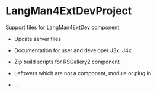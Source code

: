 # LangMan4ExtDevProject
Support files for LangMan4ExtDev component 

* Update server files 
* Documentation for user and developer J3x, J4x
* Zip build scripts for RSGallery2 component 

* Leftovers which are not a component, module or plug in 
* ...
 

